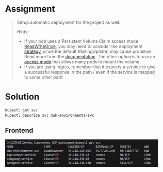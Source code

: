 # Assignment

> Setup automatic deployment for the project as well.
> 
> Hints:
> 
> - If your pod uses a Persistent Volume Claim access mode [ReadWriteOnce](https://kubernetes.io/docs/concepts/storage/persistent-volumes/#access-modes), you may need to consider the deployment [strategy](https://kubernetes.io/docs/concepts/workloads/controllers/deployment/#strategy), since the default (RollingUpdate) may cause problems. Read more from the [documentation](https://kubernetes.io/docs/concepts/workloads/controllers/deployment/#strategy). The other option is to use an [access mode](https://kubernetes.io/docs/concepts/storage/persistent-volumes/#access-modes) that allows many pods to mount the volume.
> - If you are using Ingres, remember that it expects a service to give a successful response in the path / even if the service is mapped to some other path!


# Solution

```bash
kubectl get svc
kubectl describe svc dwk-environments-svc
```

## Frontend

![alt text](image.png)